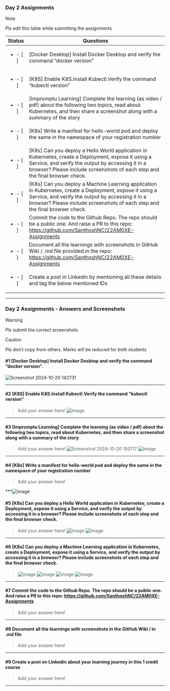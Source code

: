 ### Day 2 Assignments

> [!NOTE]
> Pls edit this table while submitting the assignments

| Status         | Questions     | 
|----------------|---------------|
| <ul><li>- [ ] </li></ul> | [Docker Desktop] Install Docker Desktop and verify the command “docker version” |
| <ul><li>- [ ] </li></ul> | [K8S] Enable K8S.Install Kubectl.Verify the command “kubectl version” |
| <ul><li>- [ ] </li></ul> | [Impromptu Learning] Complete the learning (as video / pdf) about the following two topics, read about Kubernetes, and then share a screenshot along with a summary of the story |
| <ul><li>- [ ] </li></ul> | [K8s] Write a manifest for hello-world pod and deploy the same in the namespace of your registration number |
| <ul><li>- [ ] </li></ul> | [K8s] Can you deploy a Hello World application in Kubernetes, create a Deployment, expose it using a Service, and verify the output by accessing it in a browser? Please include screenshots of each step and the final browser check. |
| <ul><li>- [ ] </li></ul> | [K8s] Can you deploy a Machine Learning application in Kubernetes, create a Deployment, expose it using a Service, and verify the output by accessing it in a browser? Please include screenshots of each step and the final browser check.  |
| <ul><li>- [ ] </li></ul> | Commit the code to the Github Repo. The repo should be a public one. And raise a PR to this repo: https://github.com/SanthoshNC/22AM0XE-Assignments |
| <ul><li>- [ ] </li></ul> | Document all the learnings with screenshots in GitHub Wiki / .md file provided in the repo: https://github.com/SanthoshNC/22AM0XE-Assignments |
| <ul><li>- [ ] </li></ul> | Create a post in Linkedin by mentioning all these details and tag the below mentioned IDs |

***

### Day 2 Assignments - Answers and Screenshots

> [!WARNING]
> Pls submit the correct screenshots

> [!CAUTION]
> Pls don't copy from others. Marks will be reduced for both students

#### #1 [Docker Desktop] Install Docker Desktop and verify the command “docker version”.

![Screenshot 2024-10-20 142731](https://github.com/user-attachments/assets/668543d6-2ae1-41d6-88da-c1b96a09ee4b)


***

#### #2 [K8S] Enable K8S.Install Kubectl.Verify the command “kubectl version”
> Add your answer here!
![image](https://github.com/user-attachments/assets/02257594-8f6d-4d06-a673-b7b87baa1974)

***

#### #3 [Impromptu Learning] Complete the learning (as video / pdf) about the following two topics, read about Kubernetes, and then share a screenshot along with a summary of the story
> Add your answer here!
![Screenshot 2024-10-20 150717](https://github.com/user-attachments/assets/53b099d4-13b4-417e-a8bd-0e2241ee6d23)
> ![image](https://github.com/user-attachments/assets/1133e82e-8090-4cb4-a18b-9210f4ced407)


***

#### #4 [K8s] Write a manifest for hello-world pod and deploy the same in the namespace of your registration number
> Add your answer here!

***![image](https://github.com/user-attachments/assets/5beab98f-146b-415a-87d2-a8867f111d84)


#### #5 [K8s] Can you deploy a Hello World application in Kubernetes, create a Deployment, expose it using a Service, and verify the output by accessing it in a browser? Please include screenshots of each step and the final browser check.
> Add your answer here!
![image](https://github.com/user-attachments/assets/340182f3-70f4-409e-8d95-b726ec3c5ea1)
> ![image](https://github.com/user-attachments/assets/5bf90da5-840f-46dd-b528-3b15a36593e7)


***

#### #6 [K8s] Can you deploy a Machine Learning application in Kubernetes, create a Deployment, expose it using a Service, and verify the output by accessing it in a browser? Please include screenshots of each step and the final browser check.
> ![image](https://github.com/user-attachments/assets/f98300f1-8a06-4509-a254-244624163314)
![image](https://github.com/user-attachments/assets/f07c7df6-6af0-4c28-918b-4ee88263fa42)
![image](https://github.com/user-attachments/assets/bbdbeee9-548a-4532-b87f-00fd37646ce8)
![image](https://github.com/user-attachments/assets/af8bbed0-0086-41a1-8331-e18ac1b3f3bd)

***

#### #7 Commit the code to the Github Repo. The repo should be a public one. And raise a PR to this repo: https://github.com/SanthoshNC/22AM0XE-Assignments
> Add your answer here!

***

#### #8 Document all the learnings with screenshots in the GitHub Wiki / in .md file
> Add your answer here!

***

#### #9 Create a post on Linkedin about your learning journey in this 1 credit course
> Add your answer here!

***
